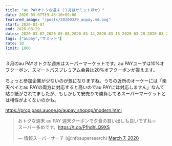 ```yaml
---
title: "au PAYオトクな週末（３月はサミットほか）"
date: 2020-03-07T19:46:16+09:00
featured_image: "/posts/20200329_aupay.md.png"
start: 2020-03-07
end: 2020-03-29
dates: 2020-03-07,2020-03-08,2020-03-14,2020-03-15,2020-03-20,2020-03-21,2020-03-22,2020-03-28,2020-03-29
tags: ["aupay","サミット"]
rate: 10
limit: 1000
---
```


３月のau PAYオトクな週末はスーパーマーケットです。au PAYユーザは10%オフクーポン、スマートパスプレミアム会員は20%オフクーポンが貰えます。

ちょっと参加企業が少ないのが気になりますね。うちの近所のオーケーには「楽天ペイとau PAYの両方に対応すると高いのでau PAYには対応しません」なんて貼り紙がされてましたが、もしかして安売りで勝負してるスーパーマーケットとは相性がよくないのかも。

https://prcp.pass.auone.jp/aupay_shopqp/modern.html

<blockquote class="twitter-tweet"><p lang="ja" dir="ltr">おトクな週末 au PAY 週末クーポンで夕食の買い出しも良いですね☺️<br>スーパー多めです。<a href="https://t.co/PfhdhLQ9XS">https://t.co/PfhdhLQ9XS</a></p>&mdash; 情報スーパーサーチ (@infosupersearch) <a href="https://twitter.com/infosupersearch/status/1236232878477852672?ref_src=twsrc%5Etfw">March 7, 2020</a></blockquote> <script async src="https://platform.twitter.com/widgets.js" charset="utf-8"></script>
